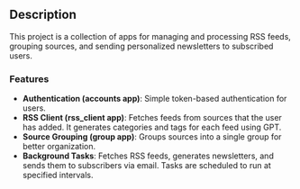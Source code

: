 ## Description

This project is a collection of apps for managing and processing RSS feeds, grouping sources, and sending personalized newsletters to subscribed users.

### Features
- **Authentication (accounts app)**: Simple token-based authentication for users.
- **RSS Client (rss_client app)**: Fetches feeds from sources that the user has added. It generates categories and tags for each feed using GPT.
- **Source Grouping (group app)**: Groups sources into a single group for better organization.
- **Background Tasks**: Fetches RSS feeds, generates newsletters, and sends them to subscribers via email. Tasks are scheduled to run at specified intervals.

